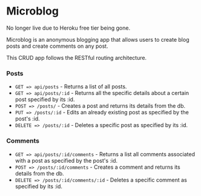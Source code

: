 # Microblog

No longer live due to Heroku free tier being gone.

Microblog is an anonymous blogging app that allows users to create blog posts and create comments on any post. 

This CRUD app follows the RESTful routing architecture.

### Posts
* ```GET => api/posts``` - Returns a list of all posts.
* ```GET => api/posts/:id``` - Returns all the specific details about a certain post specified by its :id.
* ```POST => /posts/``` - Creates a post and returns its details from the db.
* ```PUT => /posts/:id``` - Edits an already existing post as specified by the post's :id.
* ```DELETE => /posts/:id``` - Deletes a specific post as specified by its :id.



### Comments
* ```GET => api/posts/:id/comments``` - Returns a list all comments associated with a post as specified by the post's :id.
* ```POST => /posts/:id/comments``` - Creates a comment and returns its details from the db.
* ```DELETE => /posts/:id/comments/:id``` - Deletes a specific comment as specified by its :id.
